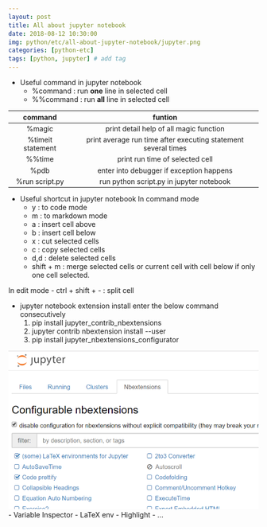 ```yaml
---
layout: post
title: All about jupyter notebook
date: 2018-08-12 10:30:00
img: python/etc/all-about-jupyter-notebook/jupyter.png
categories: [python-etc] 
tags: [python, jupyter] # add tag
---
```


+ Useful command in jupyter notebook
    - %command : run **one** line in selected cell
    - %%command : run **all** line in selected cell

|      command      |                             funtion                            |
|:-----------------:|:--------------------------------------------------------------:|
| %magic            | print detail help of all magic function                        |
| %timeit statement | print average run time after executing statement several times |
| %%time            | print run time of selected cell                                |
| %pdb              | enter into debugger if exception happens                       |
| %run script.py    | run python script.py in jupyter notebook                       |


+ Useful shortcut in jupyter notebook
In command mode
    - y : to code mode
    - m : to markdown mode
    - a : insert cell above
    - b : insert cell below
    - x : cut selected cells
    - c : copy selected cells
    - d,d : delete selected cells
    - shift + m : merge selected cells or current cell with cell below if only one cell selected.
    
In edit mode
    - ctrl + shift + - : split cell
    
    
+ jupyter notebook extension install
enter the below command consecutively
    1. pip install jupyter_contrib_nbextensions
    2. jupyter contrib nbextension install --user
    3. pip install jupyter_nbextensions_configurator
    
![nbextension](../assets/img/python/etc/all-about-jupyter-notebook/nbextensions.png)
    - Variable Inspector
    - LaTeX env
    - Highlight
    - ...
